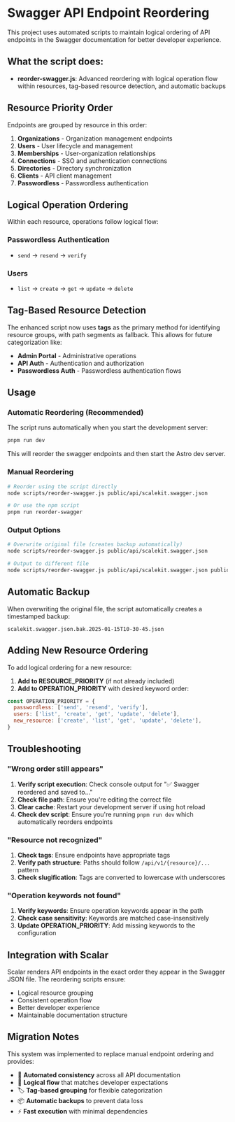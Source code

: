 # Swagger API Endpoint Reordering

This project uses automated scripts to maintain logical ordering of API endpoints in the Swagger documentation for better developer experience.

## What the script does:

- **reorder-swagger.js**: Advanced reordering with logical operation flow within resources, tag-based resource detection, and automatic backups

## Resource Priority Order

Endpoints are grouped by resource in this order:

1. **Organizations** - Organization management endpoints
2. **Users** - User lifecycle and management
3. **Memberships** - User-organization relationships
4. **Connections** - SSO and authentication connections
5. **Directories** - Directory synchronization
6. **Clients** - API client management
7. **Passwordless** - Passwordless authentication

## Logical Operation Ordering

Within each resource, operations follow logical flow:

### Passwordless Authentication

- `send` → `resend` → `verify`

### Users

- `list` → `create` → `get` → `update` → `delete`

## Tag-Based Resource Detection

The enhanced script now uses **tags** as the primary method for identifying resource groups, with path segments as fallback. This allows for future categorization like:

- **Admin Portal** - Administrative operations
- **API Auth** - Authentication and authorization
- **Passwordless Auth** - Passwordless authentication flows

## Usage

### Automatic Reordering (Recommended)

The script runs automatically when you start the development server:

```bash
pnpm run dev
```

This will reorder the swagger endpoints and then start the Astro dev server.

### Manual Reordering

```bash
# Reorder using the script directly
node scripts/reorder-swagger.js public/api/scalekit.swagger.json

# Or use the npm script
pnpm run reorder-swagger
```

### Output Options

```bash
# Overwrite original file (creates backup automatically)
node scripts/reorder-swagger.js public/api/scalekit.swagger.json

# Output to different file
node scripts/reorder-swagger.js public/api/scalekit.swagger.json public/api/scalekit.swagger.sorted.json
```

## Automatic Backup

When overwriting the original file, the script automatically creates a timestamped backup:

```
scalekit.swagger.json.bak.2025-01-15T10-30-45.json
```

## Adding New Resource Ordering

To add logical ordering for a new resource:

1. **Add to RESOURCE_PRIORITY** (if not already included)
2. **Add to OPERATION_PRIORITY** with desired keyword order:

```javascript
const OPERATION_PRIORITY = {
  passwordless: ['send', 'resend', 'verify'],
  users: ['list', 'create', 'get', 'update', 'delete'],
  new_resource: ['create', 'list', 'get', 'update', 'delete'],
}
```

## Troubleshooting

### "Wrong order still appears"

1. **Verify script execution**: Check console output for "✅ Swagger reordered and saved to..."
2. **Check file path**: Ensure you're editing the correct file
3. **Clear cache**: Restart your development server if using hot reload
4. **Check dev script**: Ensure you're running `pnpm run dev` which automatically reorders endpoints

### "Resource not recognized"

1. **Check tags**: Ensure endpoints have appropriate tags
2. **Verify path structure**: Paths should follow `/api/v1/{resource}/...` pattern
3. **Check slugification**: Tags are converted to lowercase with underscores

### "Operation keywords not found"

1. **Verify keywords**: Ensure operation keywords appear in the path
2. **Check case sensitivity**: Keywords are matched case-insensitively
3. **Update OPERATION_PRIORITY**: Add missing keywords to the configuration

## Integration with Scalar

Scalar renders API endpoints in the exact order they appear in the Swagger JSON file. The reordering scripts ensure:

- Logical resource grouping
- Consistent operation flow
- Better developer experience
- Maintainable documentation structure

## Migration Notes

This system was implemented to replace manual endpoint ordering and provides:

- 🔄 **Automated consistency** across all API documentation
- 🎯 **Logical flow** that matches developer expectations
- 🏷️ **Tag-based grouping** for flexible categorization
- 📦 **Automatic backups** to prevent data loss
- ⚡ **Fast execution** with minimal dependencies
